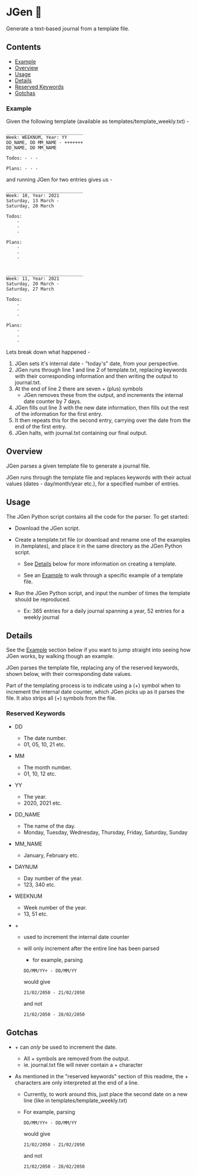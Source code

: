 # JGen 📔️

Generate a text-based journal from a template file.

## Contents

- [Example](#example)
- [Overview](#overview)
- [Usage](#usage)
- [Details](#details)
- [Reserved Keywords](#reserved-keywords)
- [Gotchas](#gotchas)

### Example

Given the following template (available as templates/template_weekly.txt) -

```
_____________________________
Week: WEEKNUM, Year: YY
DD_NAME, DD MM_NAME - +++++++
DD_NAME, DD MM_NAME

Todos: - - -

Plans: - - -
```

and running JGen for two entries gives us -

```
_____________________________
Week: 10, Year: 2021
Saturday, 13 March -
Saturday, 20 March

Todos:
	-
	-
	-

Plans:
	-
	-
	-


_____________________________
Week: 11, Year: 2021
Saturday, 20 March -
Saturday, 27 March

Todos:
	-
	-
	-

Plans:
	-
	-
	-

```

Lets break down what happened -

1. JGen sets it's internal date - "today's" date, from your perspective.
2. JGen runs through line 1 and line 2 of template.txt, replacing keywords with their corresponding information and then writing the output to journal.txt.
3. At the end of line 2 there are seven + (plus) symbols
   - JGen removes these from the output, and increments the internal date counter by 7 days.
4. JGen fills out line 3 with the new date information, then fills out the rest of the information for the first entry.
5. It then repeats this for the second entry, carrying over the date from the end of the first entry.
6. JGen halts, with journal.txt containing our final output.

## Overview

JGen parses a given template file to generate a journal file.

JGen runs through the template file and replaces keywords with their actual values (dates - day/month/year etc.), for a specified number of entries.

## Usage

The JGen Python script contains all the code for the parser.
To get started:

- Download the JGen script.
- Create a template.txt file (or download and rename one of the examples in /templates), and place it in the same directory as the JGen Python script.

  - See [Details](#Details) below for more information on creating a template.

  - See an [Example](#Example) to walk through a specific example of a template file.

- Run the JGen Python script, and input the number of times the template should be reproduced.
  - Ex: 365 entries for a daily journal spanning a year, 52 entries for a weekly journal

## Details

See the [Example](#Example) section below if you want to jump straight into seeing how JGen works, by walking though an example.

JGen parses the template file, replacing any of the reserved keywords, shown below, with their corresponding date values.

Part of the templating process is to indicate using a (+) symbol when to increment the internal date counter, which JGen picks up as it parses the file. It also strips all (+) symbols from the file.

### Reserved Keywords

- DD
  - The date number.
  - 01, 05, 10, 21 etc.
- MM
  - The month number.
  - 01, 10, 12 etc.
- YY
  - The year.
  - 2020, 2021 etc.
- DD_NAME
  - The name of the day.
  - Monday, Tuesday, Wednesday, Thursday, Friday, Saturday, Sunday
- MM_NAME
  - January, February etc.
- DAYNUM
  - Day number of the year.
  - 123, 340 etc.
- WEEKNUM

  - Week number of the year.
  - 13, 51 etc.

- \+

  - used to increment the internal date counter
  - will only increment after the entire line has been parsed

    - for example, parsing

    ```
    DD/MM/YY+ - DD/MM/YY
    ```

    would give

    ```
    21/02/2050 - 21/02/2050
    ```

    and not

    ```
    21/02/2050 - 28/02/2050
    ```

## Gotchas

- \+ can _only_ be used to increment the date.
  - All \+ symbols are removed from the output.
  - ie. journal.txt file will never contain a \+ character
- As mentioned in the "reserved keywords" section of this readme, the \+ characters are only interpreted at the end of a line.

  - Currently, to work around this, just place the second date on a new line (like in templates/template_weekly.txt)
  - For example, parsing

    ```
    DD/MM/YY+ - DD/MM/YY
    ```

    would give

    ```
    21/02/2050 - 21/02/2050
    ```

    and not

    ```
    21/02/2050 - 28/02/2050
    ```

